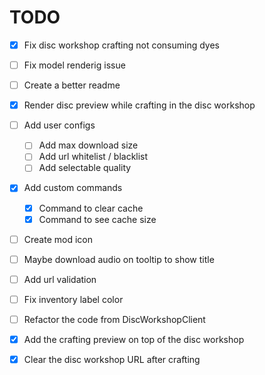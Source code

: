 # TODO
* [x] Fix disc workshop crafting not consuming dyes
* [ ] Fix model renderig issue
* [ ] Create a better readme
* [x] Render disc preview while crafting in the disc workshop
* [ ] Add user configs
  * [ ] Add max download size
  * [ ] Add url whitelist / blacklist
  * [ ] Add selectable quality
* [x] Add custom commands
  * [x] Command to clear cache
  * [x] Command to see cache size
* [ ] Create mod icon
* [ ] Maybe download audio on tooltip to show title
* [ ] Add url validation
* [ ] Fix inventory label color
* [ ] Refactor the code from DiscWorkshopClient
* [x] Add the crafting preview on top of the disc workshop
* [x] Clear the disc workshop URL after crafting




